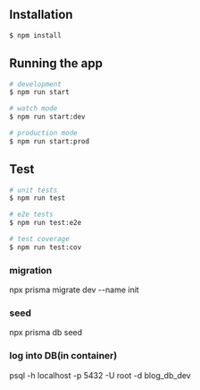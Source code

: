 ## Installation

```bash
$ npm install
```

## Running the app

```bash
# development
$ npm run start

# watch mode
$ npm run start:dev

# production mode
$ npm run start:prod
```

## Test

```bash
# unit tests
$ npm run test

# e2e tests
$ npm run test:e2e

# test coverage
$ npm run test:cov
```

### migration

npx prisma migrate dev --name init

### seed

npx prisma db seed

### log into DB(in container)

psql -h localhost -p 5432 -U root -d blog_db_dev
